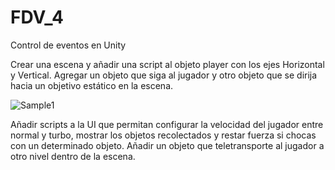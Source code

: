 # FDV_4

Control de eventos en Unity

Crear una escena y añadir una script al objeto player con los ejes Horizontal y Vertical. Agregar un objeto que siga al jugador y otro objeto que se dirija hacia un objetivo estático en la escena.

![Sample1](https://user-images.githubusercontent.com/114673717/199765222-7427d6dc-120a-42fd-b230-7edc26aae19c.gif)

Añadir scripts a la UI que permitan configurar la velocidad del jugador entre normal y turbo, mostrar los objetos recolectados y restar fuerza si chocas con un determinado objeto. Añadir un objeto que teletransporte al jugador a otro nivel dentro de la escena.
